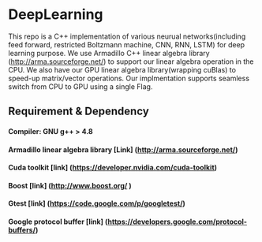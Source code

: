 # DeepLearning
This repo is a C++ implementation of various neurual networks(including feed forward, restricted Boltzmann machine, CNN, RNN, LSTM) for deep learning purpose. We use Armadillo C++ linear algebra library (http://arma.sourceforge.net/) to support our linear algebra operation in the CPU. We also have our GPU linear algebra library(wrapping cuBlas) to speed-up matrix/vector operations. Our implmentation supports seamless switch from CPU to GPU using a single Flag.   

## Requirement & Dependency
#### Compiler: GNU g++ > 4.8
#### Armadillo linear algebra library [Link] (http://arma.sourceforge.net/)
#### Cuda toolkit [link] (https://developer.nvidia.com/cuda-toolkit)
#### Boost [link] (http://www.boost.org/ )
#### Gtest [link] (https://code.google.com/p/googletest/)
#### Google protocol buffer [link] (https://developers.google.com/protocol-buffers/)


